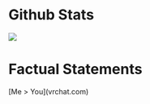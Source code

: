 <h1>Github Stats</h1>
<a href="https://github.com/IsThatTheRealNick">
  <img align="center" src="https://github-readme-stats.vercel.app/api?username=IsThatTheRealNick&theme=radical" />
</a>

<h1>Factual Statements</h1>
[Me > You](vrchat.com)
